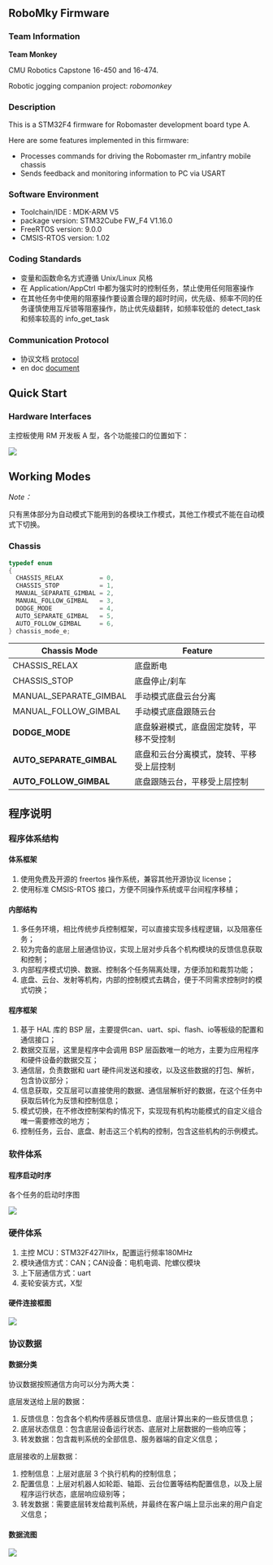 
## RoboMky Firmware

### Team Information

**Team Monkey**

CMU Robotics Capstone 16-450 and 16-474.

Robotic jogging companion project: _robomonkey_

### Description

This is a STM32F4 firmware for Robomaster development board type A.

Here are some features implemented in this firmware:

- Processes commands for driving the Robomaster rm_infantry mobile chassis
- Sends feedback and monitoring information to PC via USART

### Software Environment

 - Toolchain/IDE : MDK-ARM V5
 - package version: STM32Cube FW_F4 V1.16.0
 - FreeRTOS version: 9.0.0
 - CMSIS-RTOS version: 1.02

### Coding Standards

- 变量和函数命名方式遵循 Unix/Linux 风格
- 在 Application/AppCtrl 中都为强实时的控制任务，禁止使用任何阻塞操作
- 在其他任务中使用的阻塞操作要设置合理的超时时间，优先级、频率不同的任务谨慎使用互斥锁等阻塞操作，防止优先级翻转，如频率较低的 detect_task 和频率较高的 info_get_task

### Communication Protocol

- 协议文档  [protocol](Doc/protocol/ch/readme.md)
- en doc [document](Doc/en/readme.md)

## Quick Start

### Hardware Interfaces

主控板使用 RM 开发板 A 型，各个功能接口的位置如下：

![](Doc/ch/image/main_board.png)

## Working Modes

*Note：*

只有黑体部分为自动模式下能用到的各模块工作模式，其他工作模式不能在自动模式下切换。

### Chassis

```c
typedef enum
{
  CHASSIS_RELAX          = 0,
  CHASSIS_STOP           = 1,
  MANUAL_SEPARATE_GIMBAL = 2,
  MANUAL_FOLLOW_GIMBAL   = 3,
  DODGE_MODE             = 4,
  AUTO_SEPARATE_GIMBAL   = 5,
  AUTO_FOLLOW_GIMBAL     = 6,
} chassis_mode_e;
```

| Chassis Mode             | Feature              |
| ------------------------ | -------------------- |
| CHASSIS_RELAX            | 底盘断电                 |
| CHASSIS_STOP             | 底盘停止/刹车              |
| MANUAL_SEPARATE_GIMBAL   | 手动模式底盘云台分离           |
| MANUAL_FOLLOW_GIMBAL     | 手动模式底盘跟随云台           |
| **DODGE_MODE**           | 底盘躲避模式，底盘固定旋转，平移不受控制 |
| **AUTO_SEPARATE_GIMBAL** | 底盘和云台分离模式，旋转、平移受上层控制 |
| **AUTO_FOLLOW_GIMBAL**   | 底盘跟随云台，平移受上层控制       |

## 程序说明

### 程序体系结构

#### 体系框架

1. 使用免费及开源的 freertos 操作系统，兼容其他开源协议 license；
2. 使用标准 CMSIS-RTOS 接口，方便不同操作系统或平台间程序移植；

#### 内部结构

1. 多任务环境，相比传统步兵控制框架，可以直接实现多线程逻辑，以及阻塞任务；
2. 较为完备的底层上层通信协议，实现上层对步兵各个机构模块的反馈信息获取和控制；
3. 内部程序模式切换、数据、控制各个任务隔离处理，方便添加和裁剪功能；
4. 底盘、云台、发射等机构，内部的控制模式去耦合，便于不同需求控制时的模式切换；

#### 程序框架

1. 基于 HAL 库的 BSP 层，主要提供can、uart、spi、flash、io等板级的配置和通信接口；
2. 数据交互层，这里是程序中会调用 BSP 层函数唯一的地方，主要为应用程序和硬件设备的数据交互；
3. 通信层，负责数据和 uart 硬件间发送和接收，以及这些数据的打包、解析，包含协议部分；
4. 信息获取，交互层可以直接使用的数据、通信层解析好的数据，在这个任务中获取后转化为反馈和控制信息；
5. 模式切换，在不修改控制架构的情况下，实现现有机构功能模式的自定义组合唯一需要修改的地方；
6. 控制任务，云台、底盘、射击这三个机构的控制，包含这些机构的示例模式。

### 软件体系

#### 程序启动时序

各个任务的启动时序图

![](Doc/ch/image/task_sequence.png)

### 硬件体系

1. 主控 MCU：STM32F427IIHx，配置运行频率180MHz
2. 模块通信方式：CAN；CAN设备：电机电调、陀螺仪模块
3. 上下层通信方式：uart
4. 麦轮安装方式，X型

#### 硬件连接框图

![](Doc/ch/image/mcu_hardware.png)

### 协议数据

#### 数据分类

协议数据按照通信方向可以分为两大类：

底层发送给上层的数据：

1. 反馈信息：包含各个机构传感器反馈信息、底层计算出来的一些反馈信息；
2. 底层状态信息：包含底层设备运行状态、底层对上层数据的一些响应等；
3. 转发数据：包含裁判系统的全部信息、服务器端的自定义信息；

底层接收的上层数据：

1. 控制信息：上层对底层 3 个执行机构的控制信息；
2. 配置信息：上层对机器人如轮距、轴距、云台位置等结构配置信息，以及上层程序运行状态，底层响应级别等；
3. 转发数据：需要底层转发给裁判系统，并最终在客户端上显示出来的用户自定义信息；

#### 数据流图

![](Doc/ch/image/data_handle.png)

